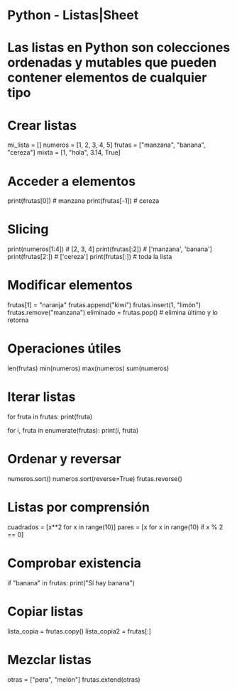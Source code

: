 # Python - Listas|Sheet
# Las listas en Python son colecciones ordenadas y mutables que pueden contener elementos de cualquier tipo

# Crear listas
mi_lista = []
numeros = [1, 2, 3, 4, 5]
frutas = ["manzana", "banana", "cereza"]
mixta = [1, "hola", 3.14, True]

# Acceder a elementos
print(frutas[0])   # manzana
print(frutas[-1])  # cereza

# Slicing
print(numeros[1:4])   # [2, 3, 4]
print(frutas[:2])     # ['manzana', 'banana']
print(frutas[2:])     # ['cereza']
print(frutas[:])      # toda la lista

# Modificar elementos
frutas[1] = "naranja"
frutas.append("kiwi")
frutas.insert(1, "limón")
frutas.remove("manzana")
eliminado = frutas.pop()  # elimina último y lo retorna

# Operaciones útiles
len(frutas)
min(numeros)
max(numeros)
sum(numeros)

# Iterar listas
for fruta in frutas:
    print(fruta)

for i, fruta in enumerate(frutas):
    print(i, fruta)

# Ordenar y reversar
numeros.sort()
numeros.sort(reverse=True)
frutas.reverse()

# Listas por comprensión
cuadrados = [x**2 for x in range(10)]
pares = [x for x in range(10) if x % 2 == 0]

# Comprobar existencia
if "banana" in frutas:
    print("Sí hay banana")

# Copiar listas
lista_copia = frutas.copy()
lista_copia2 = frutas[:]

# Mezclar listas
otras = ["pera", "melón"]
frutas.extend(otras)
